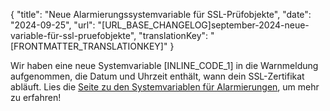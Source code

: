 {
  "title": "Neue Alarmierungssystemvariable für SSL-Prüfobjekte",
  "date": "2024-09-25",
  "url": "[URL_BASE_CHANGELOG]september-2024-neue-variable-für-ssl-pruefobjekte",
  "translationKey": "[FRONTMATTER_TRANSLATIONKEY]"
}

Wir haben eine neue Systemvariable [INLINE_CODE_1] in die Warnmeldung aufgenommen, die Datum und Uhrzeit enthält, wann dein SSL-Zertifikat abläuft. Lies die [Seite zu den Systemvariablen
für Alarmierungen]([LINK_URL_1]), um mehr zu erfahren!